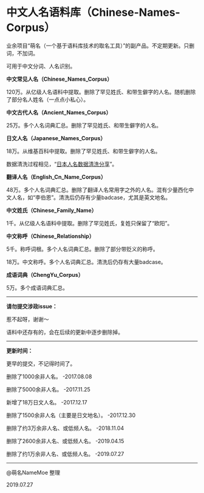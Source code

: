 # 中文人名语料库（Chinese-Names-Corpus）
业余项目“萌名（一个基于语料库技术的取名工具）”的副产品。不定期更新。只删词，不加词。

可用于中文分词、人名识别。

<strong>中文常见人名（Chinese_Names_Corpus）</strong>

120万。从亿级人名语料中提取。删除了罕见姓氏、和带生僻字的人名。随机删除了部分名人姓名（一点点小私心）。

<strong>中文古代人名（Ancient_Names_Corpus）</strong>

25万。多个人名词典汇总。删除了罕见姓氏、和带生僻字的人名。

<strong>日文人名（Japanese_Names_Corpus）</strong>

18万。从维基百科中提取。删除了罕见姓氏、和带生僻字的人名。

数据清洗过程相见，“[日本人名数据清洗分享](https://github.com/wainshine/Chinese-Names-Corpus/issues/4)”。

<strong>翻译人名（English_Cn_Name_Corpus）</strong>

48万。多个人名词典汇总。删除了翻译人名常用字之外的人名。混有少量西化中文人名，如“李伯恩”。清洗后仍存有少量badcase，尤其是英文地名。

<strong>中文姓氏（Chinese_Family_Name）</strong>

1千。从亿级人名语料中提取。删除了罕见姓氏，复姓只保留了“欧阳”。

<strong>中文称呼（Chinese_Relationship）</strong>

5千。称呼词根。多个人名词典汇总。删除了部分带贬义的称呼。

18万。中文称呼。多个人名词典汇总。清洗后仍存有大量badcase。

<strong>成语词典（ChengYu_Corpus）</strong>

5万。多个成语词典汇总。

---

<strong>请勿提交涉政issue：</strong>

惹不起呀，谢谢～

语料中还存有的，会在后续的更新中逐步删除掉。

---

<strong>更新时间：</strong>

更早的提交，不记得时间了。

删除了1000余非人名。 -2017.08.08

删除了5000余非人名。 -2017.11.25

新增了18万日文人名。 -2017.12.17

删除了1500余非人名（主要是日文地名）。 -2017.12.30

删除了约3万余非人名、或低频人名。 -2018.11.04

删除了2600余非人名、或低频人名。 -2019.04.15

删除了约1万余非人名、或低频人名。 -2019.07.27

---

@萌名NameMoe 整理

2019.07.27
